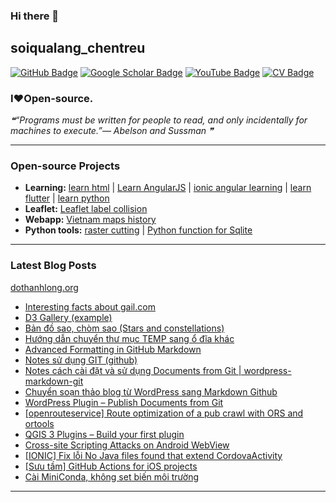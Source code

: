 ### Hi there 👋

## soiqualang_chentreu

[![GitHub Badge](https://img.shields.io/github/followers/soiqualang?style=social)](https://github.com/soiqualang?tab=followers)
[![Google Scholar Badge](https://img.shields.io/badge/Google-Scholar-lightgrey)](https://scholar.google.com/citations?user=M2rJ9t8AAAAJ&hl=en)
[![YouTube Badge](https://img.shields.io/badge/My-YouTube-red)](https://www.youtube.com/channel/UCVMwejzVTfpYQ9qFxOLF2lQ)
[![CV Badge](https://img.shields.io/badge/My-CV-critical)](http://girs.vn/vi/thong-tin-thanh-vien/23/thanh-long-do.html)

### I❤Open-source.

<!-- - 🔭 I’m currently working on ...
- 🌱 I’m currently learning ...
- 👯 I’m looking to collaborate on ...
- 🤔 I’m looking for help with ...
- 💬 Ask me about ...
- 📫 How to reach me: ...
- 😄 Pronouns: ...
- ⚡ Fun fact: ... -->

<!--STARTS_HERE_QUOTE_README-->
<i>❝“Programs must be written for people to read, and only incidentally for machines to execute.”— Abelson and Sussman   ❞</i>
<!--ENDS_HERE_QUOTE_README-->

---

### Open-source Projects

- **Learning:** 
[learn html](https://github.com/soiqualang/learn_html) | 
[Learn AngularJS](https://github.com/soiqualang/Learn_AngularJS) | 
[ionic angular learning](https://github.com/soiqualang/ionic_angular_learning) | 
[learn flutter](https://github.com/soiqualang/learn_flutter) | 
[learn python](https://github.com/soiqualang/colab)
- **Leaflet:** 
[Leaflet label collision](https://github.com/soiqualang/label_collision_leaflet_v2)
- **Webapp:** 
[Vietnam maps history](https://github.com/soiqualang/Vietnam_map_history)
- **Python tools:** 
[raster cutting](https://github.com/soiqualang/raster_cutting) | 
[Python function for Sqlite](https://github.com/soiqualang/Py4Sqlite3)


<!--
- **Linux:** [manjaro-linux](https://github.com/giswqs/manjaro-linux)
- **R packages:** [whiteboxR](https://github.com/giswqs/whiteboxR)
- **Python packages:** [geemap](https://github.com/giswqs/geemap) | [lidar](https://github.com/giswqs/lidar) | [whitebox-python](https://github.com/giswqs/whitebox) | [geospatial](https://github.com/giswqs/geospatial)
- **ArcGIS Toolboxes:** [WhiteboxTools-ArcGIS](https://github.com/giswqs/WhiteboxTools-ArcGIS) | [Depression Analysis Toolbox](https://github.com/giswqs/Depression-Analysis-Toolbox) | [Wetland Hydrology Analyst](https://github.com/giswqs/Wetland-Hydrology-Analyst-Toolbox)
- **Google Earth Engine:** [Awesome-GEE](https://github.com/giswqs/Awesome-GEE) | [earthengine-py-notebooks](https://github.com/giswqs/earthengine-py-notebooks) | [qgis-earthengine-examples](https://github.com/giswqs/qgis-earthengine-examples) | [earthengine-apps](https://github.com/giswqs/earthengine-apps)
-->

---
### Latest Blog Posts

[dothanhlong.org](https://dothanhlong.org/soiqualang_chentreu/)

<!-- BLOG-POST-LIST:START -->
- [Interesting facts about gail.com](https://dothanhlong.org/interesting-facts-about-gail-com/)
- [D3 Gallery (example)](https://dothanhlong.org/d3-gallery-example/)
- [Bản đồ sao, chòm sao (Stars and constellations)](https://dothanhlong.org/ban-do-sao-chom-sao-stars-and-constellations/)
- [Hướng dẫn chuyển thư mục TEMP sang ổ đĩa khác](https://dothanhlong.org/huong-dan-chuyen-thu-muc-temp-sang-o-dia-khac/)
- [Advanced Formatting in GitHub Markdown](https://dothanhlong.org/advanced-formatting-in-github-markdown/)
- [Notes sử dụng GIT (github)](https://dothanhlong.org/notes-su-dung-git-github/)
- [Notes cách cài đặt và sử dụng Documents from Git | wordpress-markdown-git](https://dothanhlong.org/notes-cach-cai-dat-va-su-dung-documents-from-git-wordpress-markdown-git/)
- [Chuyển soạn thảo blog từ WordPress sang Markdown Github](https://dothanhlong.org/chuyen-soan-thao-blog-tu-wordpress-sang-markdown-github/)
- [WordPress Plugin – Publish Documents from Git](https://dothanhlong.org/wordpress-plugin-publish-documents-from-git/)
- [[openrouteservice] Route optimization of a pub crawl with ORS and ortools](https://dothanhlong.org/openrouteservice-route-optimization-of-a-pub-crawl-with-ors-and-ortools/)
- [QGIS 3 Plugins – Build your first plugin](https://dothanhlong.org/qgis-3-plugins-build-your-first-plugin/)
- [Cross-site Scripting Attacks on Android WebView](https://dothanhlong.org/cross-site-scripting-attacks-on-android-webview/)
- [[IONIC] Fix lỗi No Java files found that extend CordovaActivity](https://dothanhlong.org/ionic-fix-loi-no-java-files-found-that-extend-cordovaactivity/)
- [[Sưu tầm] GitHub Actions for iOS projects](https://dothanhlong.org/suu-tam-github-actions-for-ios-projects/)
- [Cài MiniConda, không set biến môi trường](https://dothanhlong.org/cai-miniconda-khong-set-bien-moi-truong/)
<!-- BLOG-POST-LIST:END -->

---


<!-- ![Anurag's github stats](https://github-readme-stats.vercel.app/api?username=soiqualang&show_icons=true&count_private=true) -->
<!-- [![Top Langs](https://github-readme-stats.vercel.app/api/top-langs/?username=soiqualang&langs_count=8&layout=compact)](https://github.com/soiqualang/Py4Sqlite3) -->
<!-- ![Top Langs](https://github-readme-stats.vercel.app/api/top-langs/?username=giswqs&hide_langs_below=10) -->




<!--
**soiqualang/soiqualang** is a ✨ _special_ ✨ repository because its `README.md` (this file) appears on your GitHub profile.

Here are some ideas to get you started:

- 🔭 I’m currently working on ...
- 🌱 I’m currently learning ...
- 👯 I’m looking to collaborate on ...
- 🤔 I’m looking for help with ...
- 💬 Ask me about ...
- 📫 How to reach me: ...
- 😄 Pronouns: ...
- ⚡ Fun fact: ...

https://fsymbols.com/heart/
-->
